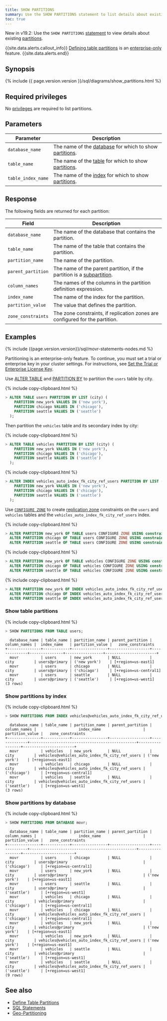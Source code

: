 ```yaml
---
title: SHOW PARTITIONS
summary: Use the SHOW PARTITIONS statement to list details about existing partitions.
toc: true
---
```


<span class="version-tag">New in v19.2:</span> Use the `SHOW PARTITIONS` [statement](sql-statements.html) to view details about existing [partitions](partitioning.html).

{{site.data.alerts.callout_info}}
[Defining table partitions](partitioning.html) is an [enterprise-only](enterprise-licensing.html) feature.
{{site.data.alerts.end}}

## Synopsis

<div>
{% include {{ page.version.version }}/sql/diagrams/show_partitions.html %}
</div>

## Required privileges

No [privileges](authorization.html#assign-privileges) are required to list partitions.

## Parameters

Parameter | Description
----------|------------
`database_name` | The name of the [database](create-database.html) for which to show [partitions](partitioning.html).
`table_name` | The name of the [table](create-table.html) for which to show [partitions](partitioning.html).
`table_index_name` | The name of the [index](create-index.html) for which to show [partitions](partitioning.html).

## Response

The following fields are returned for each partition:

Field | Description
------|------------
`database_name` | The name of the database that contains the partition.
`table_name` | The name of the table that contains the partition.
`partition_name` | The name of the partition.
`parent_partition` | The name of the parent partition, if the partition is a [subpartition](partitioning.html#define-subpartitions-on-a-table).
`column_names` | The names of the columns in the partition definition expression.
`index_name` | The name of the index for the partition.
`partition_value` | The value that defines the partition.
`zone_constraints` | The zone constraints, if replication zones are configured for the partition.

## Examples

{% include {{page.version.version}}/sql/movr-statements-nodes.md %}

Partitioning is an enterprise-only feature. To continue, you must set a trial or enterprise key in your cluster settings. For instructions, see [Set the Trial or Enterprise License Key](enterprise-licensing.html#set-the-trial-or-enterprise-license-key).

Use [ALTER TABLE](alter-table.html) and [PARTITION BY](partition-by.html) to partition the `users` table by city.

{% include copy-clipboard.html %}
~~~ sql
> ALTER TABLE users PARTITION BY LIST (city) (
    PARTITION new_york VALUES IN ('new york'),
    PARTITION chicago VALUES IN ('chicago'),
    PARTITION seattle VALUES IN ('seattle')
  );
~~~

Then partition the `vehicles` table and its secondary index by city:

{% include copy-clipboard.html %}
~~~ sql
> ALTER TABLE vehicles PARTITION BY LIST (city) (
    PARTITION new_york VALUES IN ('new york'),
    PARTITION chicago VALUES IN ('chicago'),
    PARTITION seattle VALUES IN ('seattle')
  );
~~~

{% include copy-clipboard.html %}
~~~ sql
> ALTER INDEX vehicles_auto_index_fk_city_ref_users PARTITION BY LIST (city) (
    PARTITION new_york VALUES IN ('new york'),
    PARTITION chicago VALUES IN ('chicago'),
    PARTITION seattle VALUES IN ('seattle')
  );
~~~

Use [`CONFIGURE ZONE`](configure-zone.html) to create [replication zone](configure-replication-zones.html) constraints on the `users` and `vehicles` tables and the `vehicles_auto_index_fk_city_ref_users` index.

{% include copy-clipboard.html %}
~~~ sql
> ALTER PARTITION new_york OF TABLE users CONFIGURE ZONE USING constraints='[+region=us-east1]';
  ALTER PARTITION chicago OF TABLE users CONFIGURE ZONE USING constraints='[+region=us-central1]';
  ALTER PARTITION seattle OF TABLE users CONFIGURE ZONE USING constraints='[+region=us-west1]';
~~~

{% include copy-clipboard.html %}
~~~ sql
> ALTER PARTITION new_york OF TABLE vehicles CONFIGURE ZONE USING constraints='[+region=us-east1]';
  ALTER PARTITION chicago OF TABLE vehicles CONFIGURE ZONE USING constraints='[+region=us-central1]';
  ALTER PARTITION seattle OF TABLE vehicles CONFIGURE ZONE USING constraints='[+region=us-west1]';
~~~

{% include copy-clipboard.html %}
~~~ sql
> ALTER PARTITION new_york OF INDEX vehicles_auto_index_fk_city_ref_users CONFIGURE ZONE USING constraints='[+region=us-east1]';
  ALTER PARTITION chicago OF INDEX vehicles_auto_index_fk_city_ref_users CONFIGURE ZONE USING constraints='[+region=us-central1]';
  ALTER PARTITION seattle OF INDEX vehicles_auto_index_fk_city_ref_users CONFIGURE ZONE USING constraints='[+region=us-west1]';
~~~

### Show table partitions

{% include copy-clipboard.html %}
~~~ sql
> SHOW PARTITIONS FROM TABLE users;
~~~

~~~
  database_name | table_name | partition_name | parent_partition | column_names |  index_name   | partition_value |   zone_constraints
+---------------+------------+----------------+------------------+--------------+---------------+-----------------+-----------------------+
  movr          | users      | new_york       | NULL             | city         | users@primary | ('new york')    | [+region=us-east1]
  movr          | users      | chicago        | NULL             | city         | users@primary | ('chicago')     | [+region=us-central1]
  movr          | users      | seattle        | NULL             | city         | users@primary | ('seattle')     | [+region=us-west1]
(3 rows)
~~~

### Show partitions by index

{% include copy-clipboard.html %}
~~~ sql
> SHOW PARTITIONS FROM INDEX vehicles@vehicles_auto_index_fk_city_ref_users;
~~~

~~~
  database_name | table_name | partition_name | parent_partition | column_names |                   index_name                   | partition_value |   zone_constraints
+---------------+------------+----------------+------------------+--------------+------------------------------------------------+-----------------+-----------------------+
  movr          | vehicles   | new_york       | NULL             | city         | vehicles@vehicles_auto_index_fk_city_ref_users | ('new york')    | [+region=us-east1]
  movr          | vehicles   | chicago        | NULL             | city         | vehicles@vehicles_auto_index_fk_city_ref_users | ('chicago')     | [+region=us-central1]
  movr          | vehicles   | seattle        | NULL             | city         | vehicles@vehicles_auto_index_fk_city_ref_users | ('seattle')     | [+region=us-west1]
(3 rows)
~~~

### Show partitions by database

{% include copy-clipboard.html %}
~~~ sql
> SHOW PARTITIONS FROM DATABASE movr;
~~~

~~~
  database_name | table_name | partition_name | parent_partition | column_names |                   index_name                   | partition_value |   zone_constraints
+---------------+------------+----------------+------------------+--------------+------------------------------------------------+-----------------+-----------------------+
  movr          | users      | chicago        | NULL             | city         | users@primary                                  | ('chicago')     | [+region=us-central1]
  movr          | users      | new_york       | NULL             | city         | users@primary                                  | ('new york')    | [+region=us-east1]
  movr          | users      | seattle        | NULL             | city         | users@primary                                  | ('seattle')     | [+region=us-west1]
  movr          | vehicles   | chicago        | NULL             | city         | vehicles@primary                               | ('chicago')     | [+region=us-central1]
  movr          | vehicles   | chicago        | NULL             | city         | vehicles@vehicles_auto_index_fk_city_ref_users | ('chicago')     | [+region=us-central1]
  movr          | vehicles   | new_york       | NULL             | city         | vehicles@primary                               | ('new york')    | [+region=us-east1]
  movr          | vehicles   | new_york       | NULL             | city         | vehicles@vehicles_auto_index_fk_city_ref_users | ('new york')    | [+region=us-east1]
  movr          | vehicles   | seattle        | NULL             | city         | vehicles@primary                               | ('seattle')     | [+region=us-west1]
  movr          | vehicles   | seattle        | NULL             | city         | vehicles@vehicles_auto_index_fk_city_ref_users | ('seattle')     | [+region=us-west1]
(9 rows)
~~~


## See also

- [Define Table Partitions](partitioning.html)
- [SQL Statements](sql-statements.html)
- [Geo-Partitioning](demo-geo-partitioning.html)
